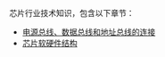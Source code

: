 芯片行业技术知识，包含以下章节：

- [电源总线、数据总线和地址总线的连接](技术知识篇/芯片/电源总线、数据总线和地址总线的连接.md)
- [芯片软硬件结构](技术知识篇/芯片/芯片软硬件结构.md)

